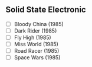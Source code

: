 ## Solid State Electronic
- [ ] Bloody China (1985)
- [ ] Dark Rider (1985)
- [ ] Fly High (1985)
- [ ] Miss World (1985)
- [ ] Road Racer (1985)
- [ ] Space Wars (1985)
